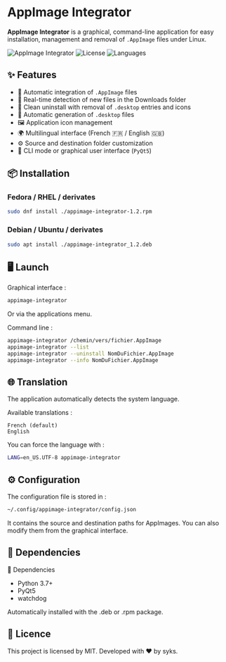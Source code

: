 
# AppImage Integrator

**AppImage Integrator** is a graphical, command-line application for easy installation, management and removal of `.AppImage` files under Linux.

![AppImage Integrator](https://img.shields.io/badge/status-stable-brightgreen)
![License](https://img.shields.io/badge/license-MIT-blue)
![Languages](https://img.shields.io/badge/languages-fr--FR%20%7C%20en--US-yellow)

## ✨ Features

- 📂 Automatic integration of `.AppImage` files
- 🔎 Real-time detection of new files in the Downloads folder
- 🧹 Clean uninstall with removal of `.desktop` entries and icons
- 🧾 Automatic generation of `.desktop` files
- 🖼️ Application icon management
- 🌍 Multilingual interface (French 🇫🇷 / English 🇬🇧)
- ⚙️ Source and destination folder customization
- 🧪 CLI mode or graphical user interface (`PyQt5`)

## 📦 Installation

### Fedora / RHEL / derivates

```bash
sudo dnf install ./appimage-integrator-1.2.rpm
```

### Debian / Ubuntu / derivates

```bash
sudo apt install ./appimage-integrator_1.2.deb
```

## 🖥️ Launch
Graphical interface :
```bash
appimage-integrator
```
Or via the applications menu.

Command line :

```bash
appimage-integrator /chemin/vers/fichier.AppImage
appimage-integrator --list
appimage-integrator --uninstall NomDuFichier.AppImage
appimage-integrator --info NomDuFichier.AppImage
```

## 🌐 Translation
The application automatically detects the system language.

Available translations :

    French (default)
    English
You can force the language with :
```bash
LANG=en_US.UTF-8 appimage-integrator
```

## ⚙️ Configuration

The configuration file is stored in :
```bash
~/.config/appimage-integrator/config.json
```
It contains the source and destination paths for AppImages. You can also modify them from the graphical interface.

## 🔧 Dependencies

🔧 Dependencies

- Python 3.7+
- PyQt5
- watchdog

Automatically installed with the .deb or .rpm package.

## 📃 Licence
This project is licensed by MIT.
Developed with ❤️ by syks.








